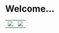 # Welcome...

<table>
  <tr>
    <td align="center" style="padding=0;width=50%;">
      <img align="center" style="padding=0;" src="https://github-readme-stats.vercel.app/api/top-langs/?username=SpicyToast&layout=compact&hide_border=true&theme=prussian&bg_color=00000000&title_color=6a8eb8&text_color=7097c4">
    </td>
    <td align="center" style="padding=0;width=50%;">
      <img align="center" style="padding=0;" src="https://github-readme-stats.vercel.app/api?username=SpicyToast&show_icons=true&count_private=true&hide_border=true&theme=prussian&bg_color=00000000&title_color=6a8eb8&text_color=7097c4">
    </td>
  </tr>
</table>
